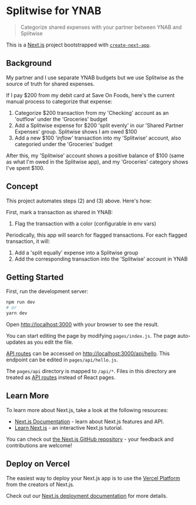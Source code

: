 # Splitwise for YNAB

> Categorize shared expenses with your partner between YNAB and Splitwise

This is a [Next.js](https://nextjs.org/) project bootstrapped with [`create-next-app`](https://github.com/vercel/next.js/tree/canary/packages/create-next-app).

## Background

My partner and I use separate YNAB budgets but we use Splitwise as the source of truth for shared expenses.

If I pay $200 from my debit card at Save On Foods, here's the current manual process to categorize that expense:

1. Categorize $200 transaction from my 'Checking' account as an 'outflow' under the 'Groceries' budget
2. Add a Splitwise expense for $200 'split evenly' in our 'Shared Partner Expenses' group. Splitwise shows I am owed $100
3. Add a new $100 _'inflow'_ transaction into my 'Splitwise' account, also categoried under the 'Groceries' budget

After this, my 'Splitwise' account shows a positive balance of $100 (same as what I'm owed in the Splitwise app), and my 'Groceries' category shows I've spent $100.

## Concept

This project automates steps (2) and (3) above. Here's how:

First, mark a transaction as shared in YNAB:

1. Flag the transaction with a color (configurable in env vars)

Periodically, this app will search for flagged transactions. For each flagged transaction, it will:

1. Add a 'split equally' expense into a Splitwise group
1. Add the corresponding transaction into the 'Splitwise' account in YNAB

## Getting Started

First, run the development server:

```bash
npm run dev
# or
yarn dev
```

Open [http://localhost:3000](http://localhost:3000) with your browser to see the result.

You can start editing the page by modifying `pages/index.js`. The page auto-updates as you edit the file.

[API routes](https://nextjs.org/docs/api-routes/introduction) can be accessed on [http://localhost:3000/api/hello](http://localhost:3000/api/hello). This endpoint can be edited in `pages/api/hello.js`.

The `pages/api` directory is mapped to `/api/*`. Files in this directory are treated as [API routes](https://nextjs.org/docs/api-routes/introduction) instead of React pages.

## Learn More

To learn more about Next.js, take a look at the following resources:

- [Next.js Documentation](https://nextjs.org/docs) - learn about Next.js features and API.
- [Learn Next.js](https://nextjs.org/learn) - an interactive Next.js tutorial.

You can check out [the Next.js GitHub repository](https://github.com/vercel/next.js/) - your feedback and contributions are welcome!

## Deploy on Vercel

The easiest way to deploy your Next.js app is to use the [Vercel Platform](https://vercel.com/new?utm_medium=default-template&filter=next.js&utm_source=create-next-app&utm_campaign=create-next-app-readme) from the creators of Next.js.

Check out our [Next.js deployment documentation](https://nextjs.org/docs/deployment) for more details.
